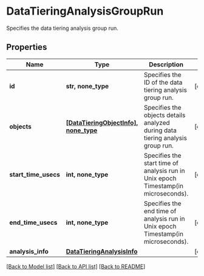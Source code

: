 # DataTieringAnalysisGroupRun

Specifies the data tiering analysis group run.

## Properties
Name | Type | Description | Notes
------------ | ------------- | ------------- | -------------
**id** | **str, none_type** | Specifies the ID of the data tiering analysis group run. | [optional] 
**objects** | [**[DataTieringObjectInfo], none_type**](DataTieringObjectInfo.md) | Specifies the objects details analyzed during data tiering analysis   group run. | [optional] 
**start_time_usecs** | **int, none_type** | Specifies the start time of analysis run in Unix epoch Timestamp(in microseconds). | [optional] 
**end_time_usecs** | **int, none_type** | Specifies the end time of analysis run in Unix epoch Timestamp(in microseconds). | [optional] 
**analysis_info** | [**DataTieringAnalysisInfo**](DataTieringAnalysisInfo.md) |  | [optional] 

[[Back to Model list]](../README.md#documentation-for-models) [[Back to API list]](../README.md#documentation-for-api-endpoints) [[Back to README]](../README.md)


